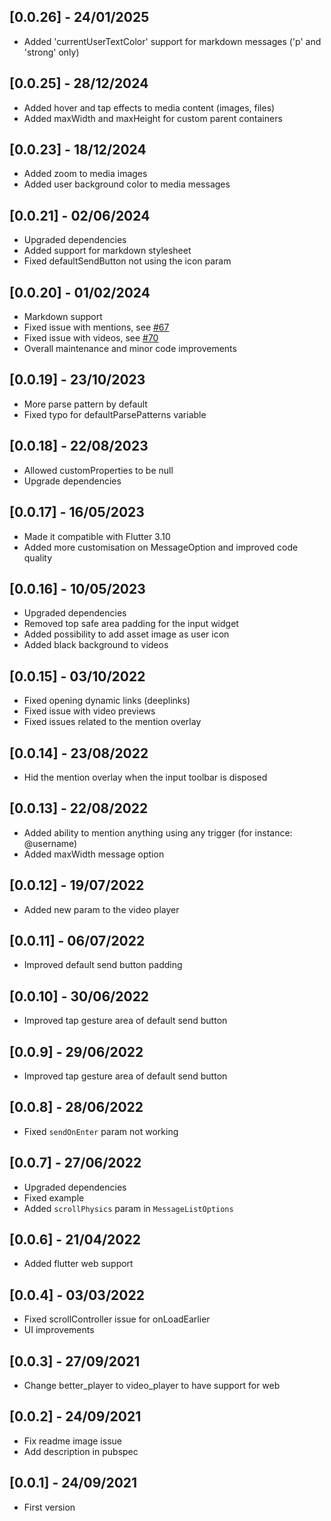 ## [0.0.26] - 24/01/2025

* Added 'currentUserTextColor' support for markdown messages ('p' and 'strong' only)

## [0.0.25] - 28/12/2024

* Added hover and tap effects to media content (images, files) 
* Added maxWidth and maxHeight for custom parent containers

## [0.0.23] - 18/12/2024

* Added zoom to media images
* Added user background color to media messages 

## [0.0.21] - 02/06/2024

* Upgraded dependencies
* Added support for markdown stylesheet
* Fixed defaultSendButton not using the icon param

## [0.0.20] - 01/02/2024

* Markdown support
* Fixed issue with mentions, see [#67](https://github.com/SebastienBtr/Dash-Chat-2/issues/67)
* Fixed issue with videos, see [#70](https://github.com/SebastienBtr/Dash-Chat-2/issues/70)
* Overall maintenance and minor code improvements

## [0.0.19] - 23/10/2023

* More parse pattern by default
* Fixed typo for defaultParsePatterns variable

## [0.0.18] - 22/08/2023

* Allowed customProperties to be null
* Upgrade dependencies

## [0.0.17] - 16/05/2023

* Made it compatible with Flutter 3.10
* Added more customisation on MessageOption and improved code quality

## [0.0.16] - 10/05/2023

* Upgraded dependencies
* Removed top safe area padding for the input widget
* Added possibility to add asset image as user icon
* Added black background to videos

## [0.0.15] - 03/10/2022

* Fixed opening dynamic links (deeplinks)
* Fixed issue with video previews
* Fixed issues related to the mention overlay

## [0.0.14] - 23/08/2022

* Hid the mention overlay when the input toolbar is disposed

## [0.0.13] - 22/08/2022

* Added ability to mention anything using any trigger (for instance: @username)
* Added maxWidth message option

## [0.0.12] - 19/07/2022

* Added new param to the video player

## [0.0.11] - 06/07/2022

* Improved default send button padding

## [0.0.10] - 30/06/2022

* Improved tap gesture area of default send button

## [0.0.9] - 29/06/2022

* Improved tap gesture area of default send button

## [0.0.8] - 28/06/2022

* Fixed `sendOnEnter` param not working

## [0.0.7] - 27/06/2022

* Upgraded dependencies
* Fixed example
* Added `scrollPhysics` param in `MessageListOptions`

## [0.0.6] - 21/04/2022

* Added flutter web support

## [0.0.4] - 03/03/2022

* Fixed scrollController issue for onLoadEarlier
* UI improvements

## [0.0.3] - 27/09/2021

* Change better_player to video_player to have support for web

## [0.0.2] - 24/09/2021

* Fix readme image issue
* Add description in pubspec

## [0.0.1] - 24/09/2021

* First version
